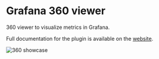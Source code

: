 # Grafana 360 viewer

360 viewer to visualize metrics in Grafana.

Full documentation for the plugin is available on the [website](https://grafana-360-viewer.gapit.io/).

![360 showcase](https://grafana-360-viewer.gapit.io/gif/360-viewer-office.gif)
